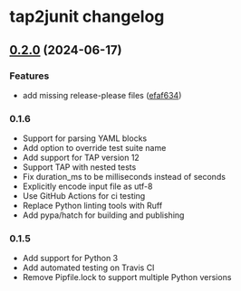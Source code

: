 # tap2junit changelog

## [0.2.0](https://github.com/nodejs/tap2junit/compare/v0.1.6...v0.2.0) (2024-06-17)


### Features

* add missing release-please files ([efaf634](https://github.com/nodejs/tap2junit/commit/efaf634126c82edb551b89391a86a9bf8d56dca5))

### 0.1.6
* Support for parsing YAML blocks
* Add option to override test suite name
* Add support for TAP version 12
* Support TAP with nested tests
* Fix duration_ms to be milliseconds instead of seconds
* Explicitly encode input file as utf-8
* Use GitHub Actions for ci testing
* Replace Python linting tools with Ruff
* Add pypa/hatch for building and publishing

### 0.1.5
* Add support for Python 3
* Add automated testing on Travis CI
* Remove Pipfile.lock to support multiple Python versions
